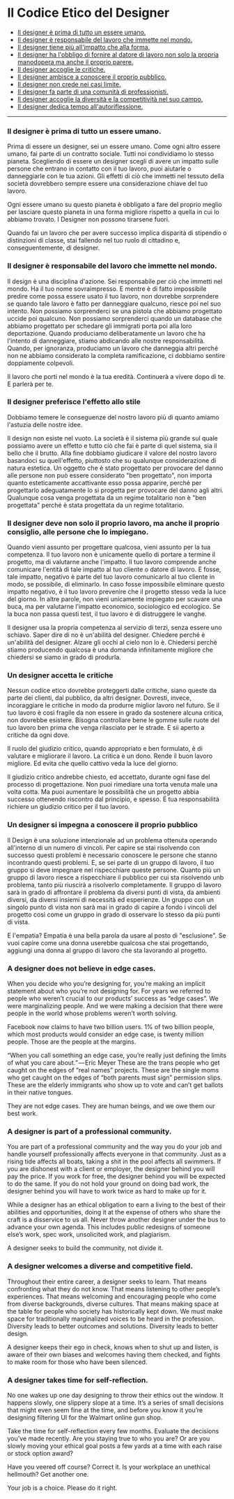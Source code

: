 # Il Codice Etico del Designer

* [Il designer è prima di tutto un essere umano.](#il-designer-è-prima-di-tutto-un-essere-umano)
* [Il designer è responsabile del lavoro che immette nel mondo.](#il-designer-è-responsabile-del-lavoro-che-immette-nel-mondo)
* [Il designer tiene più all'impatto che alla forma.](#il-designer-preferisce-leffetto-allo-stile)
* [Il designer ha l'obbligo di fornire al datore di lavoro non solo la propria manodopera ma anche il proprio parere.](#a-designer-owes-the-people-who-hire-them-not-just-their-labor-but-their-counsel)
* [Il designer accoglie le critiche.](#a-designer-welcomes-criticism)
* [Il designer ambisce a conoscere il proprio pubblico.](#a-designer-strives-to-know-their-audience)
* [Il designer non crede nei casi limite.](#a-designer-does-not-believe-in-edge-cases)
* [Il designer fa parte di una comunità di professionisti.](#a-designer-is-part-of-a-professional-community)
* [Il designer accoglie la diversità e la competitività nel suo campo.](#a-designer-welcomes-a-diverse-and-competitive-field)
* [Il designer dedica tempo all'autoriflessione.](#a-designer-takes-time-for-self-reflection)


***


### Il designer è prima di tutto un essere umano.

Prima di essere un designer, sei un essere umano. Come ogni altro essere umano, fai parte di un contratto sociale. Tutti noi condividiamo lo stesso pianeta. Scegliendo di essere un designer scegli di avere un impatto sulle persone che entrano in contatto con il tuo lavoro, puoi aiutarle o danneggiarle con le tua azioni. Gli effetti di ciò che immetti nel tessuto della società dovrebbero sempre essere una considerazione chiave del tuo lavoro.

Ogni essere umano su questo pianeta è obbligato a fare del proprio meglio per lasciare questo pianeta in una forma migliore rispetto a quella in cui lo abbiamo trovato. I Designer non possono tirarsene fuori.

Quando fai un lavoro che per avere successo implica disparità di stipendio o distinzioni di classe, stai fallendo nel tuo ruolo di cittadino e, conseguentemente, di designer.

### Il designer è responsabile del lavoro che immette nel mondo.

Il design è una disciplina d'azione. Sei responsabile per ciò che immetti nel mondo. Ha il tuo nome sovraimpresso. E mentre è di fatto impossibile predire come possa essere usato il tuo lavoro, non dovrebbe sorprendere se quando tale lavoro è fatto per danneggiare qualcuno, riesce poi nel suo intento. Non possiamo sorprenderci se una pistola che abbiamo progettato uccide poi qualcuno. Non possiamo sorprenderci quando un database che abbiamo progettato per schedare gli immigrati porta poi alla loro deportazione. Quando produciamo deliberatamente un lavoro che ha l'intento di danneggiare, stiamo abdicando alle nostre responsabilità. Quando, per ignoranza, produciamo un lavoro che danneggia altri perché non ne abbiamo considerato la completa ramificazione, ci dobbiamo sentire doppiamente colpevoli.

Il lavoro che porti nel mondo è la tua eredità. Continuerà a vivere dopo di te. E parlerà per te.

### Il designer preferisce l'effetto allo stile

Dobbiamo temere le conseguenze del nostro lavoro più di quanto amiamo l'astuzia delle nostre idee.

Il design non esiste nel vuoto. La società è il sistema più grande sul quale possiamo avere un effetto e tutto ciò che fai è parte di quel sistema, sia il bello che il brutto. Alla fine dobbiamo giudicare il valore del nostro lavoro basandoci su quell'effetto, piuttosto che su qualunque considerazione di natura estetica. Un oggetto che è stato progettato per provocare del danno alle persone non può essere considerato "ben progettato", non importa quanto esteticamente accattivante esso possa apparire, perché per progettarlo adeguatamente lo si progetta per provocare del danno agli altri. Qualunque cosa venga progettata da un regime totalitario non è "ben progettata" perché è stata progettata da un regime totalitario.


### Il designer deve non solo il proprio lavoro, ma anche il proprio consiglio, alle persone che lo impiegano.

Quando vieni assunto per progettare qualcosa, vieni assunto per la tua competenza. Il tuo lavoro non è unicamente quello di portare a termine il progetto, ma di valutarne anche l'impatto. Il tuo lavoro comprende anche comunicare l'entità di tale impatto al tuo cliente o datore di lavoro. E fosse, tale impatto, negativo è parte del tuo lavoro comunicarlo al tuo cliente in modo, se possibile, di eliminarlo.
In caso fosse impossibile eliminare questo impatto negativo, è il tuo lavoro prevenire che il progetto stesso veda la luce del giorno. In altre parole, non vieni unicamente impiegato per scavare una buca, ma per valutarne l'impatto economico, sociologico ed ecologico. Se la buca non passa questi test, il tuo lavoro è di distruggere le vanghe.

Il designer usa la propria competenza al servizio di terzi, senza essere uno schiavo. Saper dire di no è un'abilità del designer. Chiedere perché è un'abilità del designer. Alzare gli occhi al cielo non lo è. Chiedersi perchè stiamo producendo qualcosa è una domanda infinitamente migliore che chiedersi se siamo in grado di produrla.


### Un designer accetta le critiche

Nessun codice etico dovrebbe proteggerti dalle critiche, siano queste da parte dei clienti, dal pubblico, da altri designer. Dovresti, invece, incoraggiare le critiche in modo da produrre miglior lavoro nel futuro. Se il tuo lavoro è così fragile da non essere in grado da sostenere alcuna critica, non dovrebbe esistere. Bisogna controllare bene le gomme sulle ruote del tuo lavoro ben prima che venga rilasciato per le strade. E sii aperto a critiche da ogni dove.

Il ruolo del giudizio critico, quando appropriato e ben formulato, è di valutare e migliorare il lavoro. La critica è un dono. Rende il buon lavoro migliore. Ed evita che quello cattivo veda la luce del giorno.

Il giudizio critico andrebbe chiesto, ed accettato, durante ogni fase del processo di progettazione. Non puoi rimediare una torta venuta male una volta cotta. Ma puoi aumentare le possibilità che un progetto abbia successo ottenendo riscontro dal principio, e spesso. É tua responsabilità richiere un giudizio critico per il tuo lavoro.


### Un designer si impegna a conoscere il proprio pubblico

Il Design è una soluzione intenzionale ad un problema ottenuta operando all'interno di un numero di vincoli. Per capire se stai risolvendo con successo questi problemi è necessario conoscere le persone che stanno incontrando questi problemi. E, se sei parte di un gruppo di lavoro, il tuo gruppo si deve impegnare nel rispecchiare queste persone. Quanto più un gruppo di lavoro riesce a rispecchiare il pubblico per cui sta risolvendo unb problema, tanto più riuscirà a risolverlo completamente. Il gruppo di lavoro sarà in grado di affrontare il problema da diversi punti di vista, da ambienti diversi, da diversi insiemi di necessità ed esperienze. Un gruppo con un singolo punto di vista non sarà mai in grado di capire a fondo i vincoli del progetto così come un gruppo in grado di osservare lo stesso da più punti di vista.

E l'empatia? Empatia è una bella parola da usare al posto di "esclusione". Se vuoi capire come una donna userebbe qualcosa che stai progettando, aggiungi una donna al gruppo di lavoro che sta lavorando al progetto.


### A designer does not believe in edge cases.

When you decide who you’re designing for, you’re making an implicit statement about who you’re not designing for. For years we referred to people who weren’t crucial to our products’ success as “edge cases”. We were marginalizing people. And we were making a decision that there were people in the world whose problems weren’t worth solving.

Facebook now claims to have two billion users. 1% of two billion people, which most products would consider an edge case, is twenty million people. Those are the people at the margins.

“When you call something an edge case, you’re really just defining the limits of what you care about.” — Eric Meyer
These are the trans people who get caught on the edges of “real names” projects. These are the single moms who get caught on the edges of “both parents must sign” permission slips. These are the elderly immigrants who show up to vote and can’t get ballots in their native tongues.

They are not edge cases. They are human beings, and we owe them our best work.


### A designer is part of a professional community.

You are part of a professional community and the way you do your job and handle yourself professionally affects everyone in that community. Just as a rising tide affects all boats, taking a shit in the pool affects all swimmers. If you are dishonest with a client or employer, the designer behind you will pay the price. If you work for free, the designer behind you will be expected to do the same. If you do not hold your ground on doing bad work, the designer behind you will have to work twice as hard to make up for it.

While a designer has an ethical obligation to earn a living to the best of their abilities and opportunities, doing it at the expense of others who share the craft is a disservice to us all. Never throw another designer under the bus to advance your own agenda. This includes public redesigns of someone else’s work, spec work, unsolicited work, and plagiarism.

A designer seeks to build the community, not divide it.


### A designer welcomes a diverse and competitive field.

Throughout their entire career, a designer seeks to learn. That means confronting what they do not know. That means listening to other people’s experiences. That means welcoming and encouraging people who come from diverse backgrounds, diverse cultures. That means making space at the table for people who society has historically kept down. We must make space for traditionally marginalized voices to be heard in the profession. Diversity leads to better outcomes and solutions. Diversity leads to better design.

A designer keeps their ego in check, knows when to shut up and listen, is aware of their own biases and welcomes having them checked, and fights to make room for those who have been silenced.


### A designer takes time for self-reflection.

No one wakes up one day designing to throw their ethics out the window. It happens slowly, one slippery slope at a time. It’s a series of small decisions that might even seem fine at the time, and before you know it you’re designing filtering UI for the Walmart online gun shop.

Take the time for self-reflection every few months. Evaluate the decisions you’ve made recently. Are you staying true to who you are? Or are you slowly moving your ethical goal posts a few yards at a time with each raise or stock option award?

Have you veered off course? Correct it. Is your workplace an unethical hellmouth? Get another one.

Your job is a choice. Please do it right.
